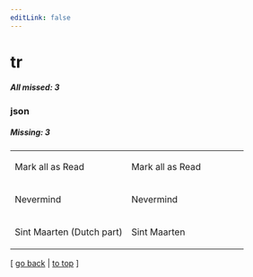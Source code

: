 ```yaml
---
editLink: false
---
```


# tr

##### All missed: 3


### json

##### Missing: 3

<table width="100%">
<tr><td width="50%">

Mark all as Read

</td><td width="50%">

Mark all as Read

</td></tr>
<tr><td width="50%">

Nevermind

</td><td width="50%">

Nevermind

</td></tr>
<tr><td width="50%">

Sint Maarten (Dutch part)

</td><td width="50%">

Sint Maarten

</td></tr>
</table>

[ [go back](../status.md) | [to top](#) ]

